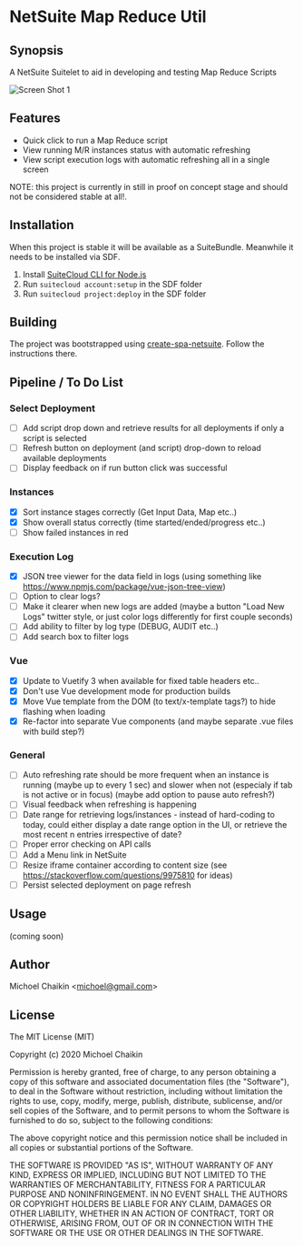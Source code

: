 # NetSuite Map Reduce Util

## Synopsis

A NetSuite Suitelet to aid in developing and testing Map Reduce Scripts

![Screen Shot 1](resource/screenshot.gif?raw=true 'Screenshot')

## Features

- Quick click to run a Map Reduce script
- View running M/R instances status with automatic refreshing
- View script execution logs with automatic refreshing
  all in a single screen

NOTE: this project is currently in still in proof on concept stage and should not be considered stable at all!.

## Installation

When this project is stable it will be available as a SuiteBundle. Meanwhile it needs to be installed via SDF.

1. Install [SuiteCloud CLI for Node.js](https://github.com/oracle/netsuite-suitecloud-sdk/tree/master/packages/node-cli)
2. Run `suitecloud account:setup` in the SDF folder
3. Run `suitecloud project:deploy` in the SDF folder

## Building

The project was bootstrapped using [create-spa-netsuite](https://www.npmjs.com/package/@finitydevs/create-spa-netsuite). Follow the instructions there.

## Pipeline / To Do List

### Select Deployment

- [ ] Add script drop down and retrieve results for all deployments if only a script is selected
- [ ] Refresh button on deployment (and script) drop-down to reload available deployments
- [ ] Display feedback on if run button click was successful

### Instances

- [x] Sort instance stages correctly (Get Input Data, Map etc..)
- [x] Show overall status correctly (time started/ended/progress etc..)
- [ ] Show failed instances in red

### Execution Log

- [x] JSON tree viewer for the data field in logs (using something like https://www.npmjs.com/package/vue-json-tree-view)
- [ ] Option to clear logs?
- [ ] Make it clearer when new logs are added (maybe a button "Load New Logs" twitter style, or just color logs differently for first couple seconds)
- [ ] Add ability to filter by log type (DEBUG, AUDIT etc..)
- [ ] Add search box to filter logs

### Vue

- [x] Update to Vuetify 3 when available for fixed table headers etc..
- [x] Don't use Vue development mode for production builds
- [x] Move Vue template from the DOM (to text/x-template tags?) to hide flashing when loading
- [x] Re-factor into separate Vue components (and maybe separate .vue files with build step?)

### General

- [ ] Auto refreshing rate should be more frequent when an instance is running (maybe up to every 1 sec) and slower when not (especialy if tab is not active or in focus) (maybe add option to pause auto refresh?)
- [ ] Visual feedback when refreshing is happening
- [ ] Date range for retrieving logs/instances - instead of hard-coding to today, could either display a date range option in the UI, or retrieve the most recent n entries irrespective of date?
- [ ] Proper error checking on API calls
- [ ] Add a Menu link in NetSuite
- [ ] Resize iframe container according to content size (see https://stackoverflow.com/questions/9975810 for ideas)
- [ ] Persist selected deployment on page refresh

## Usage

(coming soon)

## Author

Michoel Chaikin <[michoel@gmail.com](mailto:michoel@gmail.com)>

## License

The MIT License (MIT)

Copyright (c) 2020 Michoel Chaikin

Permission is hereby granted, free of charge, to any person obtaining a copy of this software and associated documentation files (the "Software"), to deal in the Software without restriction, including without limitation the rights to use, copy, modify, merge, publish, distribute, sublicense, and/or sell copies of the Software, and to permit persons to whom the Software is furnished to do so, subject to the following conditions:

The above copyright notice and this permission notice shall be included in all copies or substantial portions of the Software.

THE SOFTWARE IS PROVIDED "AS IS", WITHOUT WARRANTY OF ANY KIND, EXPRESS OR IMPLIED, INCLUDING BUT NOT LIMITED TO THE WARRANTIES OF MERCHANTABILITY, FITNESS FOR A PARTICULAR PURPOSE AND NONINFRINGEMENT. IN NO EVENT SHALL THE AUTHORS OR COPYRIGHT HOLDERS BE LIABLE FOR ANY CLAIM, DAMAGES OR OTHER LIABILITY, WHETHER IN AN ACTION OF CONTRACT, TORT OR OTHERWISE, ARISING FROM, OUT OF OR IN CONNECTION WITH THE SOFTWARE OR THE USE OR OTHER DEALINGS IN THE SOFTWARE.
